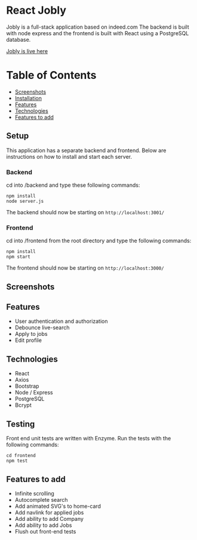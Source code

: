 # React Jobly

Jobly is a full-stack application based on indeed.com 
The backend is built with node express and the frontend is built with React using a PostgreSQL database.

[Jobly is live here](https://jobly-app-frontend.herokuapp.com/)

# Table of Contents
- [Screenshots](#screenshots)
- [Installation](#installation)
- [Features](#features)
- [Technologies](#technologies)
- [Features to add](#features-to-add)

## Setup

This application has a separate backend and frontend. Below are instructions on how to install and start each server.
### Backend
cd into /backend and type these following commands:

```
npm install
node server.js
```
The backend should now be starting on `http://localhost:3001/`

### Frontend
cd into /frontend from the root directory and type the following commands:

```
npm install
npm start
```
The frontend should now be starting on `http://localhost:3000/`

## Screenshots


## Features

- User authentication and authorization
- Debounce live-search
- Apply to jobs
- Edit profile

## Technologies

- React
- Axios
- Bootstrap
- Node / Express 
- PostgreSQL
- Bcrypt

## Testing 

Front end unit tests are written with Enzyme. Run the tests with the following commands: 

```
cd frontend
npm test
```

## Features to add

- Infinite scrolling
- Autocomplete search
- Add animated SVG's to home-card
- Add navlink for applied jobs
- Add ability to add Company
- Add ability to add Jobs
- Flush out front-end tests
